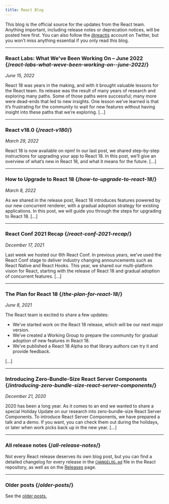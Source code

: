 ```yaml
---
title: React Blog
---
```


<Intro>

This blog is the official source for the updates from the React team. Anything important, including release notes or deprecation notices, will be posted here first. You can also follow the [@reactjs](https://twitter.com/reactjs) account on Twitter, but you won’t miss anything essential if you only read this blog.

</Intro>

---

### React Labs: What We've Been Working On – June 2022 {/*react-labs-what-weve-been-working-on--june-2022*/}

*June 15, 2022*

React 18 was years in the making, and with it brought valuable lessons for the React team. Its release was the result of many years of research and exploring many paths. Some of those paths were successful; many more were dead-ends that led to new insights. One lesson we’ve learned is that it’s frustrating for the community to wait for new features without having insight into these paths that we’re exploring. [...]

<ReadBlogPost path="/blog/2022/06/15/react-labs-what-we-have-been-working-on-june-2022" />

---

### React v18.0 {/*react-v180*/}

*March 29, 2022*

React 18 is now available on npm! In our last post, we shared step-by-step instructions for upgrading your app to React 18. In this post, we’ll give an overview of what’s new in React 18, and what it means for the future. [...]

<ReadBlogPost path="/blog/2022/03/29/react-v18" />

---

### How to Upgrade to React 18 {/*how-to-upgrade-to-react-18*/}

*March 8, 2022*

As we shared in the release post, React 18 introduces features powered by our new concurrent renderer, with a gradual adoption strategy for existing applications. In this post, we will guide you through the steps for upgrading to React 18. [...]

<ReadBlogPost path="/blog/2022/03/08/react-18-upgrade-guide" />

---

### React Conf 2021 Recap {/*react-conf-2021-recap*/}

*December 17, 2021*

Last week we hosted our 6th React Conf.  In previous years, we’ve used the React Conf stage to deliver industry changing announcements such as React Native and React Hooks. This year, we shared our multi-platform vision for React, starting with the release of React 18 and gradual adoption of concurrent features. [...]

<ReadBlogPost path="/blog/2021/12/17/react-conf-2021-recap" />

---

### The Plan for React 18 {/*the-plan-for-react-18*/}

*June 8, 2021*

The React team is excited to share a few updates:

- We’ve started work on the React 18 release, which will be our next major version.
- We’ve created a Working Group to prepare the community for gradual adoption of new features in React 18.
- We’ve published a React 18 Alpha so that library authors can try it and provide feedback.

[...]

<ReadBlogPost path="/blog/2021/06/08/the-plan-for-react-18" />

---

### Introducing Zero-Bundle-Size React Server Components {/*introducing-zero-bundle-size-react-server-components*/}

*December 21, 2020*

2020 has been a long year. As it comes to an end we wanted to share a special Holiday Update on our research into zero-bundle-size React Server Components. To introduce React Server Components, we have prepared a talk and a demo. If you want, you can check them out during the holidays, or later when work picks back up in the new year. [...]

<ReadBlogPost path="/blog/2020/12/21/data-fetching-with-react-server-components" />

---

### All release notes {/*all-release-notes*/}

Not every React release deserves its own blog post, but you can find a detailed changelog for every release in the [`CHANGELOG.md`](https://github.com/facebook/react/blob/main/CHANGELOG.md) file in the React repository, as well as on the [Releases](https://github.com/facebook/react/releases) page.

---

### Older posts {/*older-posts*/}

See the [older posts.](https://reactjs.org/blog/all.html)
